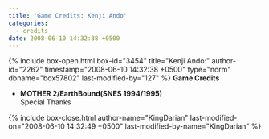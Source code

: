 ```yaml
---
title: 'Game Credits: Kenji Ando'
categories:
  - credits
date: 2008-06-10 14:32:38 +0500
---
```

{% include box-open.html box-id="3454" title="Kenji Ando:" author-id="2262" timestamp="2008-06-10 14:32:38 +0500" type="norm" dbname="box57802" last-modified-by="127" %}
<b>Game Credits</b>

<UL>

<LI><b>MOTHER 2/EarthBound(SNES 1994/1995)</b><BR />
Special Thanks</LI>

</UL>
{% include box-close.html author-name="KingDarian" last-modified-on="2008-06-10 14:32:49 +0500" last-modified-by-name="KingDarian" %}
